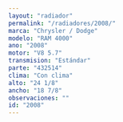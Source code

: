```yaml
---
layout: "radiador"
permalink: "/radiadores/2008/"
marca: "Chrysler / Dodge"
modelo: "RAM 4000"
ano: "2008"
motor: "V8 5.7"
transmision: "Estándar"
parte: "432514"
clima: "Con clima"
alto: "24 1/8"
ancho: "18 7/8"
observaciones: ""
id: "2008"
---
```


